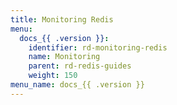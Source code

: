 ```yaml
---
title: Monitoring Redis
menu:
  docs_{{ .version }}:
    identifier: rd-monitoring-redis
    name: Monitoring
    parent: rd-redis-guides
    weight: 150
menu_name: docs_{{ .version }}
---
```

